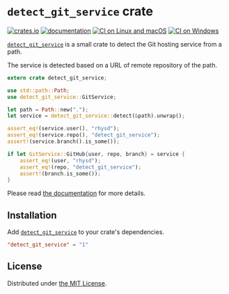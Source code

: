 `detect_git_service` crate
==========================
[![crates.io][crate-badge]][crate]
[![documentation][doc-badge]][doc]
[![CI on Linux and macOS][travis-ci-badge]][travis-ci]
[![CI on Windows][appveyor-badge]][appveyor]

[`detect_git_service`][crate] is a small crate to detect the Git hosting service from a path.

The service is detected based on a URL of remote repository of the path.

```rust
extern crate detect_git_service;

use std::path::Path;
use detect_git_service::GitService;

let path = Path::new(".");
let service = detect_git_service::detect(&path).unwrap();

assert_eq!(service.user(), "rhysd");
assert_eq!(service.repo(), "detect_git_service");
assert!(service.branch().is_some());

if let GitService::GitHub{user, repo, branch} = service {
    assert_eq!(user, "rhysd");
    assert_eq!(repo, "detect_git_service");
    assert!(branch.is_some());
}
```

Please read [the documentation][doc] for more details.



## Installation

Add [`detect_git_service`][crate] to your crate's dependencies.

```toml
"detect_git_service" = "1"
```



## License

Distributed under [the MIT License](LICENSE).

[proj]: https://rhysd.github.io/detect_git_service
[crate]: https://crates.io/crates/detect_git_service
[crate-badge]: https://img.shields.io/crates/v/detect_git_service.svg
[doc-badge]: https://docs.rs/detect_git_service/badge.svg
[doc]: https://docs.rs/detect_git_service
[appveyor-badge]: https://ci.appveyor.com/api/projects/status/fgkdy3ufjgbrg1xy?svg=true
[appveyor]: https://ci.appveyor.com/project/rhysd/detect_git_service/branch/master
[travis-ci-badge]: https://travis-ci.org/rhysd/detect_git_service.svg?branch=master
[travis-ci]: https://travis-ci.org/rhysd/detect_git_service

